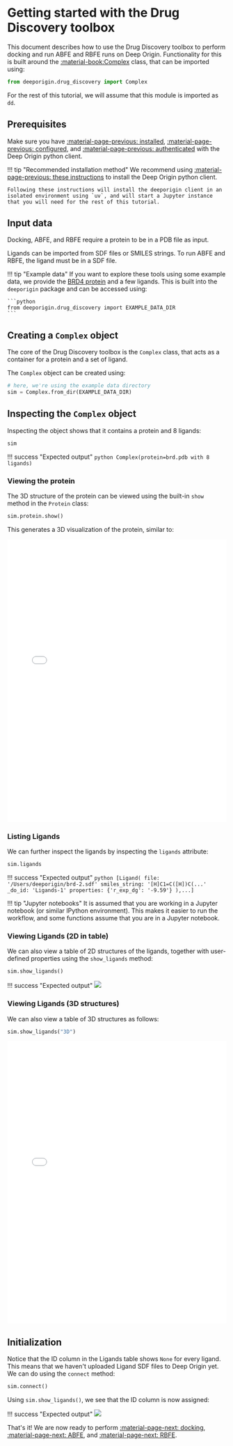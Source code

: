 # Getting started with the Drug Discovery toolbox

This document describes how to use the Drug Discovery toolbox to perform docking and run ABFE and RBFE runs on Deep Origin. Functionality for this is built around the [:material-book:Complex](../ref/complex.md) class, that can be imported using:

```python
from deeporigin.drug_discovery import Complex
```

For the rest of this tutorial, we will assume that this module is imported as `dd`. 

## Prerequisites 

Make sure you have [:material-page-previous: installed](../../install.md), [:material-page-previous: configured](../../configure.md), and [:material-page-previous: authenticated](../../how-to/auth.md) with the Deep Origin python client.

!!! tip "Recommended installation method" 
    We recommend using [:material-page-previous: these instructions](../../install.md#recommended-installation) to install the Deep Origin python client.

    Following these instructions will install the deeporigin client in an isolated environment using `uv`, and will start a Jupyter instance that you will need for the rest of this tutorial.


## Input data

Docking, ABFE, and RBFE require a protein to be in a PDB file as input.

Ligands can be imported from SDF files or SMILES strings. To run ABFE and RBFE, the ligand must be in a SDF file.

!!! tip "Example data"
    If you want to explore these tools using some example data, we provide the [BRD4 protein](https://pubs.acs.org/doi/10.1021/acs.jctc.0c00660) and a few ligands. This is built into the `deeporigin` package and can be accessed using:

    ```python
    from deeporigin.drug_discovery import EXAMPLE_DATA_DIR
    ```

## Creating a `Complex` object

The core of the Drug Discovery toolbox is the `Complex` class, that acts as a container for a protein and a set of ligand.

The `Complex` object can be created using:

```python
# here, we're using the example data directory
sim = Complex.from_dir(EXAMPLE_DATA_DIR)
```

## Inspecting the `Complex` object

Inspecting the object shows that it contains a protein and 8 ligands:

```python
sim
```


!!! success "Expected output"
    ```python
    Complex(protein=brd.pdb with 8 ligands)
    ```

### Viewing the protein

The 3D structure of the protein can be viewed using the built-in `show` method in the `Protein` class:

```python
sim.protein.show()
```

This generates a 3D visualization of the protein, similar to:

<iframe 
    src="../how-to/protein.html" 
    width="100%" 
    height="650" 
    style="border:none;"
    title="Protein visualization"
></iframe>


### Listing Ligands

We can further inspect the ligands by inspecting the `ligands` attribute:

```python
sim.ligands
```

!!! success "Expected output"
    ```python
    [Ligand(
      file: '/Users/deeporigin/brd-2.sdf'
       smiles_string: '[H]C1=C([H])C(...'
       _do_id: 'Ligands-1'
       properties: {'r_exp_dg': '-9.59'}
    ),...]
    ```

!!! tip "Jupyter notebooks"
    It is assumed that you are working in a Jupyter notebook (or similar IPython environment). This makes it easier to run the workflow, and some functions assume that you are in a Jupyter notebook.


### Viewing Ligands (2D in table)

We can also view a table of 2D structures of the ligands, together with user-defined properties using the `show_ligands` method:

```python
sim.show_ligands()
```

!!! success "Expected output"
    ![](../../images/tools/ligands.png)


### Viewing Ligands (3D structures)

We can also view a table of 3D structures as follows:

```python
sim.show_ligands("3D")
```


<iframe 
    src="../how-to/brd-ligands.html" 
    width="100%" 
    height="650" 
    style="border:none;"
    title="Protein visualization"
></iframe>




## Initialization

Notice that the ID column in the Ligands table shows `None` for every ligand. This means that we haven't uploaded Ligand SDF files to Deep Origin yet. We can do using the `connect` method:

```python
sim.connect()
```

Using `sim.show_ligands()`, we see that the ID column is now assigned:

!!! success "Expected output"
    ![](../../images/tools/ligands-id.png)


That's it! We are now ready to perform [:material-page-next: docking](./docking.md), [:material-page-next: ABFE](./abfe.md), and [:material-page-next: RBFE](./rbfe.md).


